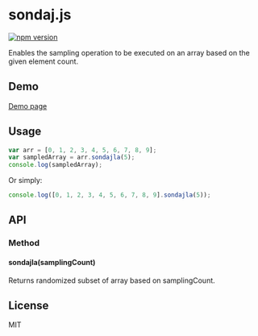 # sondaj.js

[![npm version](https://badge.fury.io/js/sondaj.svg)](https://badge.fury.io/js/sondaj)

Enables the sampling operation to be executed on an array based on the given element count.

## Demo
[Demo page](https://ozcanzaferayan.github.io/sondaj.js/)

## Usage

```javaScript
var arr = [0, 1, 2, 3, 4, 5, 6, 7, 8, 9];
var sampledArray = arr.sondajla(5);
console.log(sampledArray);
```
Or simply:
```javaScript
console.log([0, 1, 2, 3, 4, 5, 6, 7, 8, 9].sondajla(5));
```

## API
### Method
#### sondajla(samplingCount)
Returns randomized subset of array based on samplingCount.

## License
MIT
